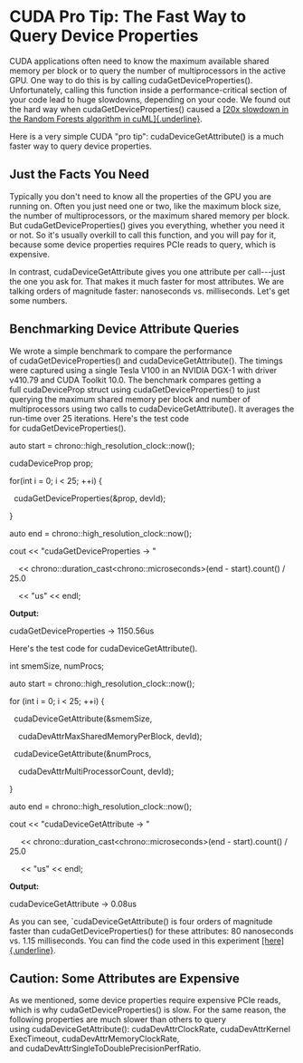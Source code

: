 # CUDA Pro Tip: The Fast Way to Query Device Properties

CUDA applications often need to know the maximum available shared memory
per block or to query the number of multiprocessors in the active GPU.
One way to do this is by calling cudaGetDeviceProperties().
Unfortunately, calling this function inside a performance-critical
section of your code lead to huge slowdowns, depending on your code. We
found out the hard way when cudaGetDeviceProperties() caused a [[20x
slowdown in the Random Forests algorithm in
cuML]{.underline}](https://github.com/rapidsai/cuml/issues/927).

Here is a very simple CUDA "pro tip": cudaDeviceGetAttribute() is a much
faster way to query device properties.

## Just the Facts You Need

Typically you don't need to know all the properties of the GPU you are
running on. Often you just need one or two, like the maximum block size,
the number of multiprocessors, or the maximum shared memory per block.
But cudaGetDeviceProperties() gives you everything, whether you need it
or not. So it's usually overkill to call this function, and you will pay
for it, because some device properties requires PCIe reads to query,
which is expensive.

In contrast, cudaDeviceGetAttribute gives you one attribute per
call---just the one you ask for. That makes it much faster for most
attributes. We are talking orders of magnitude faster: nanoseconds vs.
milliseconds. Let's get some numbers.

## Benchmarking Device Attribute Queries

We wrote a simple benchmark to compare the performance
of cudaGetDeviceProperties() and cudaDeviceGetAttribute(). The timings
were captured using a single Tesla V100 in an NVIDIA DGX-1 with driver
v410.79 and CUDA Toolkit 10.0. The benchmark compares getting a
full cudaDeviceProp struct using cudaGetDeviceProperties() to just
querying the maximum shared memory per block and number of
multiprocessors using two calls to cudaDeviceGetAttribute(). It averages
the run-time over 25 iterations. Here's the test code
for cudaGetDeviceProperties().

auto start = chrono::high_resolution_clock::now();

cudaDeviceProp prop;

for(int i = 0; i \< 25; ++i) {

  cudaGetDeviceProperties(&prop, devId);

}

auto end = chrono::high_resolution_clock::now();

cout \<\< \"cudaGetDeviceProperties -\> \"

    \<\< chrono::duration_cast\<chrono::microseconds\>(end -
start).count() / 25.0

    \<\< \"us\" \<\< endl;

**Output:**

cudaGetDeviceProperties -\> 1150.56us

Here's the test code for cudaDeviceGetAttribute().

int smemSize, numProcs;

auto start = chrono::high_resolution_clock::now();

for (int i = 0; i \< 25; ++i) {

  cudaDeviceGetAttribute(&smemSize, 

    cudaDevAttrMaxSharedMemoryPerBlock, devId);

  cudaDeviceGetAttribute(&numProcs,

    cudaDevAttrMultiProcessorCount, devId);

}

auto end = chrono::high_resolution_clock::now();

cout \<\< \"cudaDeviceGetAttribute -\> \"

     \<\< chrono::duration_cast\<chrono::microseconds\>(end -
start).count() / 25.0

     \<\< \"us\" \<\< endl;

**Output:**

cudaDeviceGetAttribute -\> 0.08us

As you can see, \`cudaDeviceGetAttribute() is four orders of magnitude
faster than cudaGetDeviceProperties() for these attributes: 80
nanoseconds vs. 1.15 milliseconds. You can find the code used in this
experiment [[here]{.underline}](https://gist.github.com/teju85/9521e2224f0c31f71a93b593ff64e8da).

## Caution: Some Attributes are Expensive

As we mentioned, some device properties require expensive PCIe reads,
which is why cudaGetDeviceProperties() is slow. For the same reason, the
following properties are much slower than others to query
using cudaDeviceGetAttribute(): cudaDevAttrClockRate, cudaDevAttrKernelExecTimeout, cudaDevAttrMemoryClockRate,
and cudaDevAttrSingleToDoublePrecisionPerfRatio.
